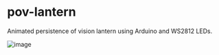 # pov-lantern
Animated persistence of vision lantern using Arduino and WS2812 LEDs.

![image](https://github.com/csurgay/pov-lantern/assets/6297098/1991e181-7457-4fd3-b869-603638d0b38f)
